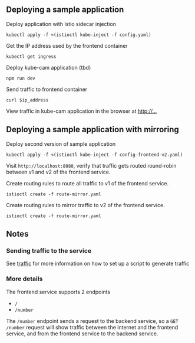 ## Deploying a sample application

Deploy application with Istio sidecar injection

```
kubectl apply -f <(istioctl kube-inject -f config.yaml)
```

Get the IP address used by the frontend container

```
kubectl get ingress
```

Deploy kube-cam application  (tbd)

```
npm run dev
```

Send traffic to frontend container

```
curl $ip_address
```

View traffic in kube-cam application in the browser at [http://...](http://...)

## Deploying a sample application with mirroring

Deploy second version of sample application

```
kubectl apply -f <(istioctl kube-inject -f config-frontend-v2.yaml)
```

Visit `http://localhost:8080`, verify that traffic gets routed round-robin between v1 and v2 of the frontend service.

Create routing rules to route all traffic to v1 of the frontend service.

```
istioctl create -f route-mirror.yaml
```

Create routing rules to mirror traffic to v2 of the frontend service.

```
istioctl create -f route-mirror.yaml
```

## Notes

### Sending traffic to the service
See [traffic](traffic) for more information on how to set up a script to generate traffic

### More details
The frontend service supports 2 endpoints

* `/`
* `/number`

The `/number` endpoint sends a request to the backend service, so a `GET /number`
request will show traffic between the internet and the frontend service, and from the
frontend service to the backend service.
